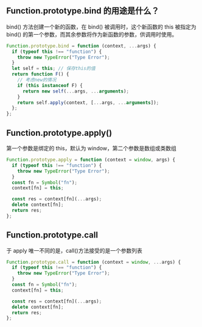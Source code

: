 ## Function.prototype.bind 的用途是什么？

bind() 方法创建一个新的函数，在 bind() 被调用时，这个新函数的 this 被指定为 bind() 的第一个参数，而其余参数将作为新函数的参数，供调用时使用。

```js
Function.prototype.bind = function (context, ...args) {
  if (typeof this !== "function") {
    throw new TypeError("Type Error");
  }
  let self = this; // 保存this的值
  return function F() {
    // 考虑new的情况
    if (this instanceof F) {
      return new self(...args, ...arguments);
    }
    return self.apply(context, [...args, ...arguments]);
  };
};
```

## Function.prototype.apply()

第一个参数是绑定的 this，默认为 window，第二个参数是数组或类数组

```js
Function.prototype.apply = function (context = window, args) {
  if (typeof this !== "function") {
    throw new TypeError("Type Error");
  }
  const fn = Symbol("fn");
  context[fn] = this;

  const res = context[fn](...args);
  delete context[fn];
  return res;
};
```

## Function.prototype.call

于 apply 唯一不同的是，call()方法接受的是一个参数列表

```js
Function.prototype.call = function (context = window, ...args) {
  if (typeof this !== "function") {
    throw new TypeError("Type Error");
  }
  const fn = Symbol("fn");
  context[fn] = this;

  const res = context[fn](...args);
  delete context[fn];
  return res;
};
```
